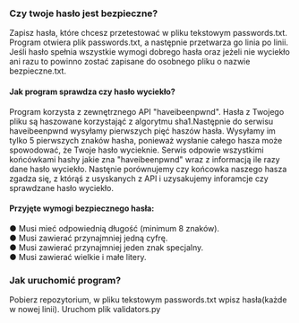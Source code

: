 ### Czy twoje hasło jest bezpieczne?
Zapisz hasła, które chcesz przetestować w pliku tekstowym passwords.txt.
Program otwiera plik passwords.txt, a następnie przetwarza go linia po linii.
Jeśli hasło spełnia wszystkie wymogi dobrego hasła oraz jeżeli nie wyciekło ani razu
to powinno zostać zapisane do osobnego pliku o nazwie bezpieczne.txt.

#### Jak program sprawdza czy hasło wyciekło?
Program korzysta z zewnętrznego API "haveibeenpwnd". Hasła z Twojego pliku są haszowane korzystająć z algorytmu sha1.Następnie do serwisu 
haveibeenpwnd wysyłamy pierwszych pięć haszów hasła. Wysyłamy im tylko 5 pierwszych znaków hasha, ponieważ wysłanie całego hasza może spowodować,
że Twoje hasło wycieknie.
Serwis odpowie wszystkimi końcówkami hashy jakie zna "haveibeenpwnd" wraz z informacją ile razy dane hasło wyciekło.
Nastęnie porównujemy czy końcowka naszego hasza zgadza się, z którąś z usyskanych z API i uzysakujemy inforamcje czy sprawdzane hasło wyciekło.

#### Przyjęte wymogi bezpiecznego hasła:
● Musi mieć odpowiednią długość (minimum 8 znaków).<br>
● Musi zawierać przynajmniej jedną cyfrę.<br>
● Musi zawierać przynajmniej jeden znak specjalny.<br>
● Musi zawierać wielkie i małe litery.<br>

### Jak uruchomić program?
Pobierz repozytorium, w pliku tekstowym passwords.txt wpisz hasła(każde w nowej linii).
Uruchom plik validators.py
